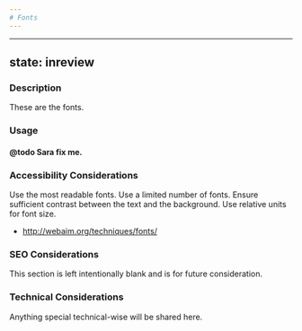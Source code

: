```yaml
--- 
# Fonts 
---
```


---
state: inreview
---

### Description
These are the fonts.

### Usage
#### @todo Sara fix me.

### Accessibility Considerations
Use the most readable fonts.
Use a limited number of fonts.
Ensure sufficient contrast between the text and the background.
Use relative units for font size.
* http://webaim.org/techniques/fonts/

### SEO Considerations
This section is left intentionally blank and is for future consideration.

### Technical Considerations
Anything special technical-wise will be shared here.
